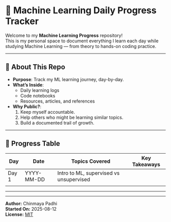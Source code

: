 # 🧠 Machine Learning Daily Progress Tracker

Welcome to my **Machine Learning Progress** repository!  
This is my personal space to document everything I learn each day while studying Machine Learning — from theory to hands-on coding practice.

---

## 🎯 About This Repo
- **Purpose**: Track my ML learning journey, day-by-day.
- **What’s Inside**:
  - Daily learning logs
  - Code notebooks
  - Resources, articles, and references
- **Why Public?**:  
    1. Keep myself accountable.  
    2. Help others who might be learning similar topics.  
    3. Build a documented trail of growth.

---

## 📅 Progress Table

| Day  | Date       | Topics Covered                     | Key Takeaways                              |
|------|------------|------------------------------------|---------------------------------------------|
| Day 1 | YYYY-MM-DD | Intro to ML, supervised vs unsupervised | |
                                       |

---

---

**Author:** Chinmaya Padhi  
**Started On:** 2025-08-12  
**License:** [MIT](LICENSE)


